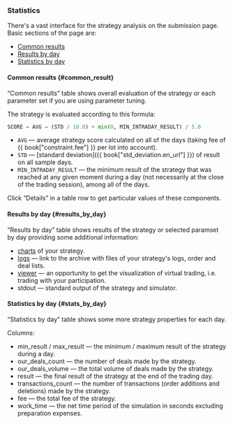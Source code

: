 ### Statistics

There's a vast interface for the strategy analysis on the submission page.
Basic sections of the page are:

- [Common results](#common_result)
- [Results by day](#results_by_day)
- [Statistics by day](#stats_by_day)

#### Common results {#common_result}

“Common results” table shows overall evaluation of the strategy or each parameter set if you are using parameter tuning.

The strategy is evaluated according to this formula:<a id="result_formula"></a>

```py
SCORE = AVG — (STD / 10.0) + min(0, MIN_INTRADAY_RESULT) / 5.0
```

- `AVG` — average strategy score calculated on all of the days (taking fee of {{ book["constraint.fee"] }} per lot into account).
- `STD` — [standard deviation]({{ book["std_deviation.en_url"] }}) of result on all sample days.
- `MIN_INTRADAY_RESULT` — the minimum result of the strategy that was reached at any given moment during a day (not necessarily at the close of the trading session), among all of the days.

Click “Details” in a table row to get particular values of these components.

#### Results by day {#results_by_day}

“Results by day” table shows results of the strategy or selected paramset by day providing some additional information:

- [charts](charts.md) of your strategy.
- [logs](logs.md) — link to the archive with files of your strategy's logs, order and deal lists.
- [viewer](viewer.md) — an opportunity to get the visualization of virtual trading, i.e. trading with your participation.
- stdout — standard output of the strategy and simulator.

#### Statistics by day {#stats_by_day}

“Statistics by day” table shows some more strategy properties for each day.

Columns:

- min_result / max_result — the minimum / maximum result of the strategy during a day.
- our_deals_count — the number of deals made by the strategy.
- our_deals_volume — the total volume of deals made by the strategy.
- result — the final result of the strategy at the end of the trading day.
- transactions_count — the number of transactions (order additions and deletions) made by the strategy.
- fee — the total fee of the strategy.
- work_time — the net time period of the simulation in seconds excluding preparation expenses.
